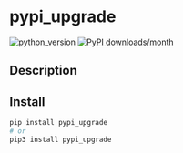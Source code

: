 # pypi_upgrade

![python_version](https://img.shields.io/static/v1?label=Python&message=3.5%20|%203.6%20|%203.7%20|%203.8000000000000003&color=blue) [![PyPI downloads/month](https://img.shields.io/pypi/dm/pypi_upgrade?logo=pypi&logoColor=white)](https://pypi.python.org/pypi/pypi_upgrade)

## Description

## Install

~~~~bash
pip install pypi_upgrade
# or
pip3 install pypi_upgrade
~~~~